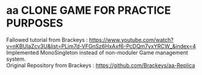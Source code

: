 # aa CLONE GAME FOR PRACTICE PURPOSES
Fallowed tutorial from Brackeys : https://www.youtube.com/watch?v=nKBUIaZcv3U&list=PLim7d-VFGnSz6HxAxf6-PcDQm7yxYRCW_&index=4 <br/>
Implemented MonoSingleton instead of non-moduler Game management system. <br/>
Original Repository from Brackeys : https://github.com/Brackeys/aa-Replica
